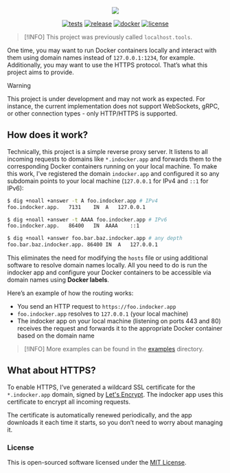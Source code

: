 <div align="center">
<picture>
  <source media="(prefers-color-scheme: dark)" srcset="https://socialify.git.ci/tarampampam/indocker-app/image?description=1&font=Raleway&forks=1&issues=1&owner=1&pulls=1&pattern=Solid&stargazers=1&theme=Dark">
  <img src="https://socialify.git.ci/tarampampam/indocker-app/image?description=1&font=Raleway&forks=1&issues=1&owner=1&pulls=1&pattern=Solid&stargazers=1">
</picture>

[![tests][badge-tests]][actions]
[![release][badge-release]][actions]
[![docker][badge-docker]][quay]
[![license][badge-license]][license]
</div>

[badge-tests]:https://img.shields.io/github/actions/workflow/status/tarampampam/indocker-app/tests.yml?branch=master&maxAge=30&label=tests&logo=github&style=flat-square
[badge-release]:https://img.shields.io/github/actions/workflow/status/tarampampam/indocker-app/release.yml?maxAge=30&label=release&logo=github&style=flat-square
[badge-docker]:https://shields.io/static/v1?label=Docker%20image&message=quay.io%2Findocker%2Fapp&color=blue&style=flat-square
[badge-license]:https://img.shields.io/github/license/tarampampam/indocker-app.svg?maxAge=30&style=flat-square

> [!INFO]
> This project was previously called `localhost.tools`.

One time, you may want to run Docker containers locally and interact with them using domain names instead of
`127.0.0.1:1234`, for example. Additionally, you may want to use the HTTPS protocol. That’s what this project
aims to provide.

> [!WARNING]
> This project is under development and may not work as expected. For instance, the current implementation does
> not support WebSockets, gRPC, or other connection types - only HTTP/HTTPS is supported.

## How does it work?

Technically, this project is a simple reverse proxy server. It listens to all incoming requests to domains
like `*.indocker.app` and forwards them to the corresponding Docker containers running on your local machine.
To make this work, I've registered the domain `indocker.app` and configured it so any subdomain points to your
local machine (`127.0.0.1` for IPv4 and `::1` for IPv6):

```bash
$ dig +noall +answer -t A foo.indocker.app # IPv4
foo.indocker.app.	7131	IN	A	127.0.0.1

$ dig +noall +answer -t AAAA foo.indocker.app # IPv6
foo.indocker.app.	86400	IN	AAAA	::1

$ dig +noall +answer foo.bar.baz.indocker.app # any depth
foo.bar.baz.indocker.app. 86400	IN	A	127.0.0.1
```

This eliminates the need for modifying the `hosts` file or using additional software to resolve domain names locally.
All you need to do is run the indocker app and configure your Docker containers to be accessible via domain names
using **Docker labels**.

Here’s an example of how the routing works:

- You send an HTTP request to `https://foo.indocker.app`
- `foo.indocker.app` resolves to `127.0.0.1` (your local machine)
- The indocker app on your local machine (listening on ports 443 and 80) receives the request and forwards it to
  the appropriate Docker container based on the domain name

> [!INFO]
> More examples can be found in the [examples](examples) directory.

## What about HTTPS?

To enable HTTPS, I’ve generated a wildcard SSL certificate for the `*.indocker.app` domain, signed by
[Let's Encrypt][letsencrypt]. The indocker app uses this certificate to encrypt all incoming requests.

The certificate is automatically renewed periodically, and the app downloads it each time it starts, so you don’t
need to worry about managing it.

[letsencrypt]: https://letsencrypt.org/

### License

This is open-sourced software licensed under the [MIT License][license].

[license]:https://github.com/tarampampam/indocker-app/blob/master/LICENSE

[actions]:https://github.com/tarampampam/indocker-app/actions
[quay]:https://quay.io/indocker/app
